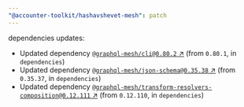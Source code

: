 ```yaml
---
"@accounter-toolkit/hashavshevet-mesh": patch
---
```

dependencies updates:
  - Updated dependency [`@graphql-mesh/cli@0.80.2` ↗︎](https://www.npmjs.com/package/@graphql-mesh/cli/v/0.80.2) (from `0.80.1`, in `dependencies`)
  - Updated dependency [`@graphql-mesh/json-schema@0.35.38` ↗︎](https://www.npmjs.com/package/@graphql-mesh/json-schema/v/0.35.38) (from `0.35.37`, in `dependencies`)
  - Updated dependency [`@graphql-mesh/transform-resolvers-composition@0.12.111` ↗︎](https://www.npmjs.com/package/@graphql-mesh/transform-resolvers-composition/v/0.12.111) (from `0.12.110`, in `dependencies`)
